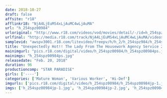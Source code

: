```yaml
---
date: 2018-10-27
draft: false
affsite: "r18"
afflinkr18: "NjA4LjEuMS4xLjAuMC4wLjAuMA"
url: "h_254spz00984"
urloriginal: "http://www.r18.com/videos/vod/movies/detail/-/id=h_254spz00984"
urlfinal: "http://media.r18.com/track/NjA4LjEuMS4xLjAuMC4wLjAuMA/videos/vod/movies/detail/-/id=h_254spz00984"
samplevid: "awspv3001.r18.com/litevideo/freepv/h/h_2/h_254spz984/h_254spz984_dmb_w.mp4"
title: "Unexpectedly Hot!! The Lady From The Housework Agency Service 2"
mainimgurl: "pics.r18.com/digital/video/h_254spz00984/h_254spz00984ps.jpg"
mainimgs: "h_254spz00984ps.jpg"
releasedate: "Feb. 20, 2018"
duration: 96
productioncomp: "STAR PARADISE"
girls: ['----']
categories: ['Mature Woman', 'Various Worker', 'Hi-Def']
imgurls: ['pics.r18.com/digital/video/h_254spz00984/h_254spz00984jp-1.jpg', 'pics.r18.com/digital/video/h_254spz00984/h_254spz00984jp-2.jpg', 'pics.r18.com/digital/video/h_254spz00984/h_254spz00984jp-3.jpg', 'pics.r18.com/digital/video/h_254spz00984/h_254spz00984jp-4.jpg', 'pics.r18.com/digital/video/h_254spz00984/h_254spz00984jp-5.jpg', 'pics.r18.com/digital/video/h_254spz00984/h_254spz00984jp-6.jpg', 'pics.r18.com/digital/video/h_254spz00984/h_254spz00984jp-7.jpg', 'pics.r18.com/digital/video/h_254spz00984/h_254spz00984jp-8.jpg', 'pics.r18.com/digital/video/h_254spz00984/h_254spz00984jp-9.jpg', 'pics.r18.com/digital/video/h_254spz00984/h_254spz00984jp-10.jpg', 'pics.r18.com/digital/video/h_254spz00984/h_254spz00984jp-11.jpg', 'pics.r18.com/digital/video/h_254spz00984/h_254spz00984jp-12.jpg', 'pics.r18.com/digital/video/h_254spz00984/h_254spz00984jp-13.jpg', 'pics.r18.com/digital/video/h_254spz00984/h_254spz00984jp-14.jpg', 'pics.r18.com/digital/video/h_254spz00984/h_254spz00984jp-15.jpg', 'pics.r18.com/digital/video/h_254spz00984/h_254spz00984jp-16.jpg', 'pics.r18.com/digital/video/h_254spz00984/h_254spz00984jp-17.jpg', 'pics.r18.com/digital/video/h_254spz00984/h_254spz00984jp-18.jpg', 'pics.r18.com/digital/video/h_254spz00984/h_254spz00984jp-19.jpg', 'pics.r18.com/digital/video/h_254spz00984/h_254spz00984jp-20.jpg']
imgs: ['h_254spz00984jp-1.jpg', 'h_254spz00984jp-2.jpg', 'h_254spz00984jp-3.jpg', 'h_254spz00984jp-4.jpg', 'h_254spz00984jp-5.jpg', 'h_254spz00984jp-6.jpg', 'h_254spz00984jp-7.jpg', 'h_254spz00984jp-8.jpg', 'h_254spz00984jp-9.jpg', 'h_254spz00984jp-10.jpg', 'h_254spz00984jp-11.jpg', 'h_254spz00984jp-12.jpg', 'h_254spz00984jp-13.jpg', 'h_254spz00984jp-14.jpg', 'h_254spz00984jp-15.jpg', 'h_254spz00984jp-16.jpg', 'h_254spz00984jp-17.jpg', 'h_254spz00984jp-18.jpg', 'h_254spz00984jp-19.jpg', 'h_254spz00984jp-20.jpg']
---
```

